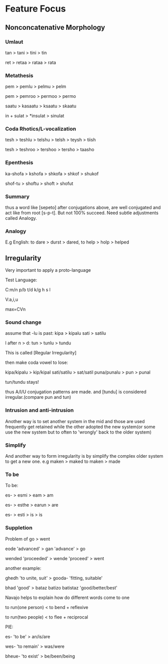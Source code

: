 # Feature Focus

## Nonconcatenative Morphology

### Umlaut

tan > tani > tini > tin

ret > retaa > rataa > rata

### Metathesis

pem > pemlu > pelmu > pelm

pem > pemroo > permoo > permo

saatu > kasaatu > ksaatu > skaatu

in + sulat > *insulat > sinulat

### Coda Rhotics/L-vocalization

tesh > teshlu > telshu > telsh > teysh > tiish

tesh > teshroo > tershoo > tersho > taasho

### Epenthesis

ka-shofa > kshofa > shkofa > shkof > shukof

shof-tu > shoftu > shoft > shofut

### Summary

thus a word like [sepeto] after conjugations above, are well conjugated and act like from root [s-p-t]. But not 100% succeed. Need subtle adjustments called Analogy.

### Analogy

E.g English: to dare > durst > dared, to help > holp > helped

## Irregularity

Very important to apply a proto-language

Test Language:

C:m/n p/b t/d k/g h s l

V:a,i,u

max=CVn

### Sound change

assume that -lu is past: kipa > kipalu sati > satilu

l after n > d: tun > tunlu > tundu

This is called [Regular Irregularity]

then make coda vowel to lose:

kipa/kipalu > kip/kipal sati/satilu > sat/satil puna/punalu > pun > punal

tun/tundu stays!

thus A/I/U conjugation patterns are made. and [tundu] is considered irregular.(compare pun and tun)

### Intrusion and anti-intrusion

Another way is to set another system in the mid and those are used frequently get retained while the other adopted the new system(or some use the new system but to often to 'wrongly' back to the older system)

### Simplify

And another way to form irregularity is by simplify the complex older system to get a new one. e.g maken > maked to maken > made

### To be

To be:

es- > esmi > eam > am

es- > esthe > earun > are

es- > esti > is > is

### Suppletion

Problem of go > went

eode 'advanced'  > gan 'advance' > go

wended 'proceeded' > wende 'proceed' > went

another example:

ghedh 'to unite, suit' > gooda- 'fitting, suitable'

bhad 'good' > bataz batizo batistaz 'good/better/best'

Navajo helps to explain how do different words come to one

to run(one person) < to bend + reflexive

to run(two people) < to flee + reciprocal

PIE:

es- 'to be' > an/is/are

wes- 'to remain' > was/were 

bheue- 'to exist' > be/been/being